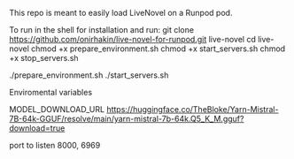 This repo is meant to easily load LiveNovel on a Runpod pod.

To run in the shell for installation and run:
git clone https://github.com/onirhakin/live-novel-for-runpod.git live-novel
cd live-novel
chmod +x prepare_environment.sh
chmod +x start_servers.sh
chmod +x stop_servers.sh

./prepare_environment.sh
./start_servers.sh


Enviromental variables


MODEL_DOWNLOAD_URL https://huggingface.co/TheBloke/Yarn-Mistral-7B-64k-GGUF/resolve/main/yarn-mistral-7b-64k.Q5_K_M.gguf?download=true



port to listen 8000, 6969
